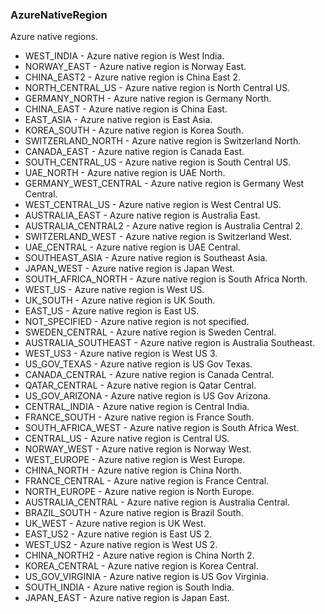 ### AzureNativeRegion
Azure native regions.

- WEST_INDIA - Azure native region is West India.
- NORWAY_EAST - Azure native region is Norway East.
- CHINA_EAST2 - Azure native region is China East 2.
- NORTH_CENTRAL_US - Azure native region is North Central US.
- GERMANY_NORTH - Azure native region is Germany North.
- CHINA_EAST - Azure native region is China East.
- EAST_ASIA - Azure native region is East Asia.
- KOREA_SOUTH - Azure native region is Korea South.
- SWITZERLAND_NORTH - Azure native region is Switzerland North.
- CANADA_EAST - Azure native region is Canada East.
- SOUTH_CENTRAL_US - Azure native region is South Central US.
- UAE_NORTH - Azure native region is UAE North.
- GERMANY_WEST_CENTRAL - Azure native region is Germany West Central.
- WEST_CENTRAL_US - Azure native region is West Central US.
- AUSTRALIA_EAST - Azure native region is Australia East.
- AUSTRALIA_CENTRAL2 - Azure native region is Australia Central 2.
- SWITZERLAND_WEST - Azure native region is Switzerland West.
- UAE_CENTRAL - Azure native region is UAE Central.
- SOUTHEAST_ASIA - Azure native region is Southeast Asia.
- JAPAN_WEST - Azure native region is Japan West.
- SOUTH_AFRICA_NORTH - Azure native region is South Africa North.
- WEST_US - Azure native region is West US.
- UK_SOUTH - Azure native region is UK South.
- EAST_US - Azure native region is East US.
- NOT_SPECIFIED - Azure native region is not specified.
- SWEDEN_CENTRAL - Azure native region is Sweden Central.
- AUSTRALIA_SOUTHEAST - Azure native region is Australia Southeast.
- WEST_US3 - Azure native region is West US 3.
- US_GOV_TEXAS - Azure native region is US Gov Texas.
- CANADA_CENTRAL - Azure native region is Canada Central.
- QATAR_CENTRAL - Azure native region is Qatar Central.
- US_GOV_ARIZONA - Azure native region is US Gov Arizona.
- CENTRAL_INDIA - Azure native region is Central India.
- FRANCE_SOUTH - Azure native region is France South.
- SOUTH_AFRICA_WEST - Azure native region is South Africa West.
- CENTRAL_US - Azure native region is Central US.
- NORWAY_WEST - Azure native region is Norway West.
- WEST_EUROPE - Azure native region is West Europe.
- CHINA_NORTH - Azure native region is China North.
- FRANCE_CENTRAL - Azure native region is France Central.
- NORTH_EUROPE - Azure native region is North Europe.
- AUSTRALIA_CENTRAL - Azure native region is Australia Central.
- BRAZIL_SOUTH - Azure native region is Brazil South.
- UK_WEST - Azure native region is UK West.
- EAST_US2 - Azure native region is East US 2.
- WEST_US2 - Azure native region is West US 2.
- CHINA_NORTH2 - Azure native region is China North 2.
- KOREA_CENTRAL - Azure native region is Korea Central.
- US_GOV_VIRGINIA - Azure native region is US Gov Virginia.
- SOUTH_INDIA - Azure native region is South India.
- JAPAN_EAST - Azure native region is Japan East.
